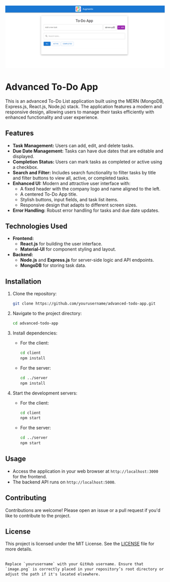 
![App Screenshot](./image.png)

# Advanced To-Do App

This is an advanced To-Do List application built using the MERN (MongoDB, Express.js, React.js, Node.js) stack. The application features a modern and responsive design, allowing users to manage their tasks efficiently with enhanced functionality and user experience.

## Features

- **Task Management:** Users can add, edit, and delete tasks.
- **Due Date Management:** Tasks can have due dates that are editable and displayed.
- **Completion Status:** Users can mark tasks as completed or active using a checkbox.
- **Search and Filter:** Includes search functionality to filter tasks by title and filter buttons to view all, active, or completed tasks.
- **Enhanced UI:** Modern and attractive user interface with:
  - A fixed header with the company logo and name aligned to the left.
  - A centered To-Do App title.
  - Stylish buttons, input fields, and task list items.
  - Responsive design that adapts to different screen sizes.
- **Error Handling:** Robust error handling for tasks and due date updates.

## Technologies Used

- **Frontend:**
  - **React.js** for building the user interface.
  - **Material-UI** for component styling and layout.
- **Backend:**
  - **Node.js** and **Express.js** for server-side logic and API endpoints.
  - **MongoDB** for storing task data.

## Installation

1. Clone the repository:
   ```bash
   git clone https://github.com/yourusername/advanced-todo-app.git
   ```

2. Navigate to the project directory:
   ```bash
   cd advanced-todo-app
   ```

3. Install dependencies:
   - For the client:
     ```bash
     cd client
     npm install
     ```
   - For the server:
     ```bash
     cd ../server
     npm install
     ```

4. Start the development servers:
   - For the client:
     ```bash
     cd client
     npm start
     ```
   - For the server:
     ```bash
     cd ../server
     npm start
     ```

## Usage

- Access the application in your web browser at `http://localhost:3000` for the frontend.
- The backend API runs on `http://localhost:5000`.

## Contributing

Contributions are welcome! Please open an issue or a pull request if you'd like to contribute to the project.

## License

This project is licensed under the MIT License. See the [LICENSE](LICENSE) file for more details.
```

Replace `yourusername` with your GitHub username. Ensure that `image.png` is correctly placed in your repository’s root directory or adjust the path if it's located elsewhere.
